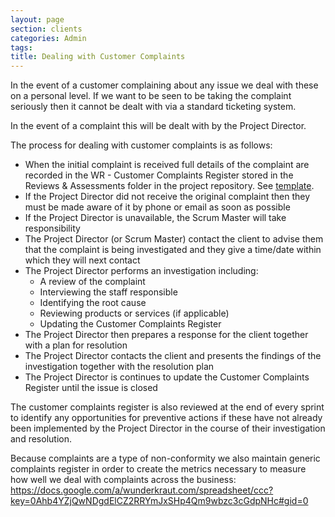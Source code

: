 ```yaml
---
layout: page
section: clients
categories: Admin
tags:
title: Dealing with Customer Complaints
---
```

In the event of a customer complaining about any issue we deal with these on a personal level. If we want to be seen to be taking the complaint seriously then it cannot be dealt with via a standard ticketing system.

In the event of a complaint this will be dealt with by the Project Director. 

The process for dealing with customer complaints is as follows:
<ul>
	<li>When the initial complaint is received full details of the complaint are recorded in the WR - Customer Complaints Register stored in the Reviews & Assessments folder in the project repository. See <a href="https://docs.google.com/a/wunderkraut.com/spreadsheet/ccc?key=0Ahb4YZjQwNDgdEZYLWRjWkM2RHE5Q0ZFZlZtemc4MWc#gid=0">template</a>.
	<li>If the Project Director did not receive the original complaint then they must be made aware of it by phone or email as soon as possible
	<li>If the Project Director is unavailable, the Scrum Master will take responsibility
	<li>The Project Director (or Scrum Master) contact the client to advise them that the complaint is being investigated and they give a time/date within which they will next contact
	<li>The Project Director performs an investigation including:
	<ul>
		<li>A review of the complaint
		<li>Interviewing the staff responsible
		<li>Identifying the root cause
		<li>Reviewing products or services (if applicable)
		<li>Updating the Customer Complaints Register
	</ul>
	<li>The Project Director then prepares a response for the client together with a plan for resolution
	<li>The Project Director contacts the client and presents the findings of the investigation together with the resolution plan
	<li>The Project Director is continues to update the Customer Complaints Register until the issue is closed
</ul>

The customer complaints register is also reviewed at the end of every sprint to identify any opportunities for preventive actions if these have not already been implemented by the Project Director in the course of their investigation and resolution.

Because complaints are a type of non-conformity we also maintain generic complaints register in order to create the metrics necessary to measure how well we deal with complaints across the business:
<https://docs.google.com/a/wunderkraut.com/spreadsheet/ccc?key=0Ahb4YZjQwNDgdElCZ2RRYmJxSHp4Qm9wbzc3cGdpNHc#gid=0>
